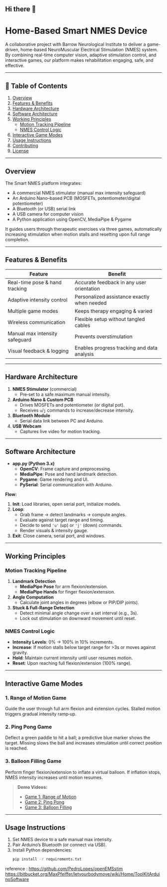 ## Hi there 👋
# Home-Based Smart NMES Device

A collaborative project with Barrow Neurological Institute to deliver a game-driven, home-based NeuroMuscular Electrical Stimulation (NMES) system. By combining real-time computer vision, adaptive stimulation control, and interactive games, our platform makes rehabilitation engaging, safe, and effective.

---

## 📑 Table of Contents
1. [Overview](#overview)  
2. [Features & Benefits](#features--benefits)  
3. [Hardware Architecture](#hardware-architecture)  
4. [Software Architecture](#software-architecture)  
5. [Working Principles](#working-principles)  
   - [Motion Tracking Pipeline](#motion-tracking-pipeline)  
   - [NMES Control Logic](#nmes-control-logic)  
6. [Interactive Game Modes](#interactive-game-modes)  
7. [Usage Instructions](#usage-instructions)  
8. [Contributing](#contributing)  
9. [License](#license)  

---

## Overview
The Smart NMES platform integrates:  
- A commercial NMES stimulator (manual max intensity safeguard)  
- An Arduino Nano–based PCB (MOSFETs, potentiometer/digital potentiometer)  
- A Bluetooth (or USB) serial link  
- A USB camera for computer vision  
- A Python application using OpenCV, MediaPipe & Pygame  

It guides users through therapeutic exercises via three games, automatically increasing stimulation when motion stalls and resetting upon full range completion.

---

## Features & Benefits
| Feature                          | Benefit                                                  |
|----------------------------------|----------------------------------------------------------|
| Real-time pose & hand tracking  | Accurate feedback in any user orientation                |
| Adaptive intensity control       | Personalized assistance exactly when needed              |
| Multiple game modes              | Keeps therapy engaging & varied                          |
| Wireless communication           | Flexible setup without tangled cables                    |
| Manual max intensity safeguard   | Prevents overstimulation                                 |
| Visual feedback & logging        | Enables progress tracking and data analysis              |

---

## Hardware Architecture
1. **NMES Stimulator** (commercial)  
   - Pre‑set to a safe maximum manual intensity.  
2. **Arduino Nano & Custom PCB**  
   - Drives MOSFETs and potentiometer (or digital pot).  
   - Receives `u`/`j` commands to increase/decrease intensity.  
3. **Bluetooth Module**  
   - Serial data link between PC and Arduino.  
4. **USB Webcam**  
   - Captures live video for motion tracking.  

---

## Software Architecture
- **app.py (Python 3.x)**  
  - **OpenCV**: Frame capture and preprocessing.  
  - **MediaPipe**: Pose and hand landmark detection.  
  - **Pygame**: Game rendering and UI.  
  - **PySerial**: Serial communication with Arduino.  

**Flow:**  
1. **Init**: Load libraries, open serial port, initialize models.  
2. **Loop**:  
   - Grab frame → detect landmarks → compute angles.  
   - Evaluate against target range and timing.  
   - Decide to send `'u'` (up) or `'j'` (down) commands.  
   - Render visuals & intensity gauge.  
3. **Exit**: Close camera, serial port, and windows.  

---

## Working Principles

### Motion Tracking Pipeline
1. **Landmark Detection**  
   - **MediaPipe Pose** for arm flexion/extension.  
   - **MediaPipe Hands** for finger flexion/extension.  
2. **Angle Computation**  
   - Calculate joint angles in degrees (elbow or PIP/DIP joints).  
3. **Stuck & Full-Range Detection**  
   - Detect minimal angle change over a set interval (e.g., 3s).  
   - Lock out stimulation on downward movement until reset.  

### NMES Control Logic
- **Intensity Levels**: 0% → 100% in 10% increments.  
- **Increase**: If motion stalls below target range for >3s or moves against gravity.  
- **Hold**: Maintain current intensity until user resumes motion.  
- **Reset**: Upon reaching full flexion/extension (100% range).  

---

## Interactive Game Modes

### 1. Range of Motion Game
Guide the user through full arm flexion and extension cycles. Stalled motion triggers gradual intensity ramp‑up.

### 2. Ping Pong Game
Deflect a green paddle to hit a ball; a predictive blue marker shows the target. Missing slows the ball and increases stimulation until correct position is reached.

### 3. Balloon Filling Game
Perform finger flexion/extension to inflate a virtual balloon. If inflation stops, NMES intensity increases until motion resumes.

> **Demo Videos:**  
> - [Game 1: Range of Motion](https://youtu.be/y0tVo8uiLJE)  
> - [Game 2: Ping Pong](https://youtu.be/1X4XvW03p7I)  
> - [Game 3: Balloon Filling](https://youtu.be/d7rLdNfFJ88)  

---

## Usage Instructions
1. Set NMES device to a safe manual max intensity.  
2. Pair Arduino’s Bluetooth (or connect via USB).  
3. Install Python dependencies:  
   ```bash
   pip install -r requirements.txt
reference : https://github.com/PedroLopes/openEMSstim
https://bitbucket.org/MaxPfeiffer/letyourbodymove/wiki/Home/ToolKitArduinoSoftware

